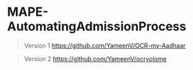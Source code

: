 # MAPE-AutomatingAdmissionProcess

> Version 1
https://github.com/YameenV/OCR-my-Aadhaar

> Version 2
https://github.com/YameenV/ocryolome

